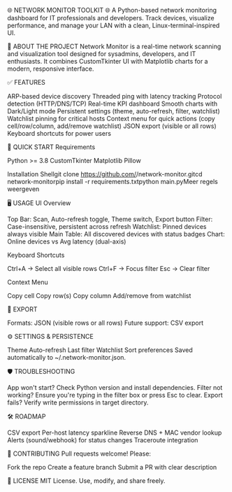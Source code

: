 🌐 NETWORK MONITOR TOOLKIT 🌐
A Python-based network monitoring dashboard for IT professionals and developers. Track devices, visualize performance, and manage your LAN with a clean, Linux-terminal-inspired UI.

📖 ABOUT THE PROJECT
Network Monitor is a real-time network scanning and visualization tool designed for sysadmins, developers, and IT enthusiasts.
It combines CustomTkinter UI with Matplotlib charts for a modern, responsive interface.

✅ FEATURES

ARP-based device discovery
Threaded ping with latency tracking
Protocol detection (HTTP/DNS/TCP)
Real-time KPI dashboard
Smooth charts with Dark/Light mode
Persistent settings (theme, auto-refresh, filter, watchlist)
Watchlist pinning for critical hosts
Context menu for quick actions (copy cell/row/column, add/remove watchlist)
JSON export (visible or all rows)
Keyboard shortcuts for power users


🚀 QUICK START
Requirements

Python >= 3.8
CustomTkinter
Matplotlib
Pillow

Installation
Shellgit clone https://github.com/<your-username>/network-monitor.gitcd network-monitorpip install -r requirements.txtpython main.pyMeer regels weergeven

🖥️ USAGE
UI Overview

Top Bar: Scan, Auto-refresh toggle, Theme switch, Export button
Filter: Case-insensitive, persistent across refresh
Watchlist: Pinned devices always visible
Main Table: All discovered devices with status badges
Chart: Online devices vs Avg latency (dual-axis)

Keyboard Shortcuts

Ctrl+A → Select all visible rows
Ctrl+F → Focus filter
Esc → Clear filter

Context Menu

Copy cell
Copy row(s)
Copy column
Add/remove from watchlist


📂 EXPORT

Formats: JSON (visible rows or all rows)
Future support: CSV export


⚙️ SETTINGS & PERSISTENCE

Theme
Auto-refresh
Last filter
Watchlist
Sort preferences
Saved automatically to ~/.network-monitor.json.


🛡️ TROUBLESHOOTING

App won't start? Check Python version and install dependencies.
Filter not working? Ensure you're typing in the filter box or press Esc to clear.
Export fails? Verify write permissions in target directory.


🛠️ ROADMAP

CSV export
Per-host latency sparkline
Reverse DNS + MAC vendor lookup
Alerts (sound/webhook) for status changes
Traceroute integration


🤝 CONTRIBUTING
Pull requests welcome! Please:

Fork the repo
Create a feature branch
Submit a PR with clear description


📄 LICENSE
MIT License. Use, modify, and share freely.
